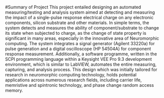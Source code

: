#Summary of Project 
This project entailed designing an automated measuring/testing and analysis system aimed at detecting and measuring the impact of a single-pulse response electrical charge on any electronic components, silicon substrate and other materials. In simple terms, the system detects and measures the ability of component/substrate to change its state when subjected to charge, as the change of state property is significant in many areas, especially in the innovative area of Neuromorphic computing. 
The system integrates a signal generator (Agilent 33220a) for pulse generation and a digital oscilloscope (HP 54504A) for component response measurement. Additionally, a software programme, written in the SCPI programming language within a Keysight VEE Pro 9.3 development environment, which is similar to LabVIEW, automates the entire measuring, capturing, and analysis process. This design which was initially tailored for research in neuromorphic computing technology, holds potential applications across numerous research fields, including carrier life, memristive and spintronic technology, and phase change random access memory.
